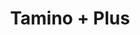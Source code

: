 ---
layout: post
category: concert
title: Tamino + Plus
artists: 
- Tamino
- Plus
place: 
- Salle Pleyel
country: France
city: Paris
---